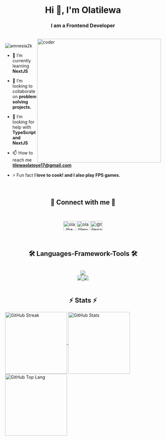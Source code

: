 <!-- ![MasterHead](https://user-images.githubusercontent.com/115386517/225841791-e6eb2fcf-6de1-45ec-a5e8-0c321f0af245.gif) -->
<h1 align="center">Hi 👋, I'm Olatilewa</h1>
<h3 align="center">I am a Frontend Developer</h3>
</br>

<img align="right" alt="coder" width="400" src="https://camo.githubusercontent.com/4d9f5ecceb711eec6e2018f38a5677dc657c9738d4a65ba3b928c41c0a45b439/68747470733a2f2f6d69726f2e6d656469756d2e636f6d2f6d61782f313336302f302a37513379765349765f7430696f4a2d5a2e676966" />

<p align="left"> <img src="https://komarev.com/ghpvc/?username=amnesia2k&label=Profile%20views&color=0e75b6&style=flat" alt="amnesia2k" /> </p>


<!-- - 🔭 I’m currently working on **African Esport Blog** -->

- 🌱 I’m currently learning **NextJS**

- 👯 I’m looking to collaborate on **problem solving projects.**

- 🤝 I’m looking for help with **TypeScript and NextJS**

- 📫 How to reach me **tilewaolatoye17@gmail.com**

- ⚡ Fun fact **I love to cook! and I also play FPS games.**

  </br>
  
<div align="center">
  <h2>🔗 Connect with me 🔗</h2>
  </br>
  <p>
  <a href="https://twitter.com/@ola_the_dev" target="blank"><img align="center" src="https://raw.githubusercontent.com/rahuldkjain/github-profile-readme-generator/master/src/images/icons/Social/twitter.svg" alt="ola_the_dev" height="30" width="40" /></a>
  <a href="https://linkedin.com/in/olatilewaolatoye" target="blank"><img align="center" src="https://raw.githubusercontent.com/rahuldkjain/github-profile-readme-generator/master/src/images/icons/Social/linked-in-alt.svg" alt="olatilewaolatoye" height="30" width="40" /></a>
  <a href="https://medium.com/@tilewaolatoye17" target="blank"><img align="center" src="https://raw.githubusercontent.com/rahuldkjain/github-profile-readme-generator/master/src/images/icons/Social/medium.svg" alt="@tilewaolatoye17" height="30" width="40" /></a>
  </p>
</div>

</br>


<h2 align="center">🛠️ Languages-Framework-Tools 🛠️</h2>
</br>
<div align="center">
  <a href="https://skillicons.dev">
    <img src="https://skillicons.dev/icons?i=nodejs,github,javascript,html,css,scss,git" /> </br>
    <img src="https://skillicons.dev/icons?i=bootstrap,tailwind,react,vscode,figma,typescript,next" />
    <img src="https://skillicons.dev/icons?i=express,sql,prisma,vscode,figma,typescript,next" />
  </a>
</div>
</br>

</hr>

<h2 align="center">⚡ Stats ⚡</h2>

  <a href="https://github.com/amnesia2k/github-readme-streak-stats">
    <img height=200 align="center" src="https://github-readme-streak-stats.herokuapp.com?user=amnesia2k&theme=tokyonight&hide_border=true" alt="GitHub Streak" />
  </a>

  <a href="https://github.com/amnesia2k/github-readme-stats">
    <img height=200 align="center" src="https://github-readme-stats.vercel.app/api?username=amnesia2k&show_icons=true&theme=tokyonight&hide_border=true" alt="GitHub Stats" />
  </a>

  <a href="https://github.com/amnesia2k/github-readme-stats">
    <img height=200 align="center" src="https://github-readme-stats.vercel.app/api/top-langs/?username=amnesia2k&layout=compact&theme=tokyonight&hide_border=true" alt="GitHub Top Lang" />
  </a>

<!-- <div>
  ![GitHub Streak](https://streak-stats.demolab.com/?user=amnesia2k&theme=tokyonight)
  ![GitHub stats](https://github-readme-stats.vercel.app/api?username=amnesia2k&show_icons=true&theme=tokyonight)
  ![Top Languages](https://github-readme-stats.vercel.app/api/top-langs/?username=amnesia2k&layout=compact&theme=tokyonight)
  ![](https://github-readme-streak-stats.herokuapp.com/?user=amnesia2k&theme=radical&hide_border=true)
  ![](https://github-readme-stats.vercel.app/api?username=amnesia2k&theme=radical&hide_border=true&include_all_commits=true&count_private=true)<br />
  ![](https://github-readme-stats.vercel.app/api/top-langs/?username=amnesia2k&theme=radical&hide_border=true&include_all_commits=true&count_private=true&layout=compact)
</div> -->

